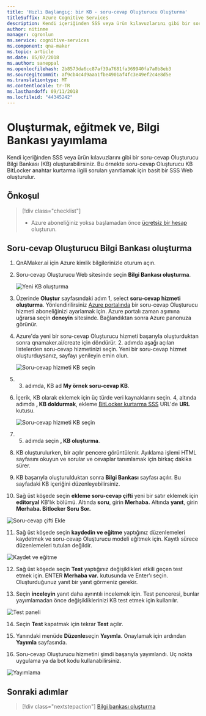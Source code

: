 ```yaml
---
title: 'Hızlı Başlangıç: bir KB - soru-cevap Oluşturucu Oluşturma'
titleSuffix: Azure Cognitive Services
description: Kendi içeriğinden SSS veya ürün kılavuzlarını gibi bir soru-cevap Oluşturucu Bilgi Bankası (KB) oluşturabilirsiniz. Bu örnekte soru-cevap Oluşturucu KB BitLocker anahtar kurtarma ilgili soruları yanıtlamak için basit bir SSS Web oluşturulur.
author: nitinme
manager: cgronlun
ms.service: cognitive-services
ms.component: qna-maker
ms.topic: article
ms.date: 05/07/2018
ms.author: saneppal
ms.openlocfilehash: 2b8573da6cc87af39a7681fa369940fa7a0b8eb3
ms.sourcegitcommit: af9cb4c4d9aaa1fbe4901af4fc3e49ef2c4e8d5e
ms.translationtype: MT
ms.contentlocale: tr-TR
ms.lasthandoff: 09/11/2018
ms.locfileid: "44345242"
---
```

# <a name="create-train-and-publish-your-knowledge-base"></a>Oluşturmak, eğitmek ve, Bilgi Bankası yayımlama

Kendi içeriğinden SSS veya ürün kılavuzlarını gibi bir soru-cevap Oluşturucu Bilgi Bankası (KB) oluşturabilirsiniz. Bu örnekte soru-cevap Oluşturucu KB BitLocker anahtar kurtarma ilgili soruları yanıtlamak için basit bir SSS Web oluşturulur.

## <a name="prerequisite"></a>Önkoşul

> [!div class="checklist"]
> * Azure aboneliğiniz yoksa başlamadan önce [ücretsiz bir hesap](https://azure.microsoft.com/free/?WT.mc_id=A261C142F) oluşturun.

## <a name="create-a-qna-maker-knowledge-base"></a>Soru-cevap Oluşturucu Bilgi Bankası oluşturma

1. QnAMaker.ai için Azure kimlik bilgilerinizle oturum açın.

2. Soru-cevap Oluşturucu Web sitesinde seçin **Bilgi Bankası oluşturma**.

   ![Yeni KB oluşturma](../media/qna-maker-create-kb.png)

3. Üzerinde **Oluştur** sayfasındaki adım 1, select **soru-cevap hizmeti oluşturma**. Yönlendirilirsiniz [Azure portalında](https://ms.portal.azure.com/#create/Microsoft.CognitiveServicesQnAMaker) bir soru-cevap Oluşturucu hizmeti aboneliğinizi ayarlamak için. Azure portalı zaman aşımına uğrarsa seçin **deneyin** sitesinde. Bağlandıktan sonra Azure panonuza görünür.

4. Azure'da yeni bir soru-cevap Oluşturucu hizmeti başarıyla oluşturduktan sonra qnamaker.ai/create için döndürür. 2. adımda aşağı açılan listelerden soru-cevap hizmetinizi seçin. Yeni bir soru-cevap hizmet oluşturduysanız, sayfayı yenileyin emin olun.

   ![Soru-cevap hizmeti KB seçin](../media/qnamaker-quickstart-kb/qnaservice-selection.png)

5. 3. adımda, KB ad **My örnek soru-cevap KB**.

6. İçerik, KB olarak eklemek için üç türde veri kaynaklarını seçin. 4, altında adımda **, KB doldurmak**, ekleme [BitLocker kurtarma SSS](https://docs.microsoft.com/en-us/windows/security/information-protection/bitlocker/bitlocker-overview-and-requirements-faq) URL'de **URL** kutusu.

   ![Soru-cevap hizmeti KB seçin](../media/qnamaker-quickstart-kb/add-datasources.png)

7. 5. adımda seçin **, KB oluşturma**.

8. KB oluşturulurken, bir açılır pencere görüntülenir. Ayıklama işlemi HTML sayfasını okuyun ve sorular ve cevaplar tanımlamak için birkaç dakika sürer.

9. KB başarıyla oluşturulduktan sonra **Bilgi Bankası** sayfası açılır. Bu sayfadaki KB içeriğini düzenleyebilirsiniz.

10. Sağ üst köşede seçin **ekleme soru-cevap çifti** yeni bir satır eklemek için **editoryal** KB'lık bölümü. Altında **soru**, girin **Merhaba.** Altında **yanıt**, girin **Merhaba. Bitlocker Soru Sor.**

   ![Soru-cevap çifti Ekle](../media/qnamaker-quickstart-kb/add-qna-pair.png)

11. Sağ üst köşede seçin **kaydedin ve eğitme** yaptığınız düzenlemeleri kaydetmek ve soru-cevap Oluşturucu modeli eğitmek için. Kayıtlı sürece düzenlemeleri tutulan değildir.

   ![Kaydet ve eğitme](../media/qnamaker-quickstart-kb/add-qna-pair2.png)

12. Sağ üst köşede seçin **Test** yaptığınız değişiklikleri etkili geçen test etmek için. ENTER **Merhaba var.** kutusunda ve Enter'ı seçin. Oluşturduğunuz yanıt bir yanıt görmeniz gerekir.

13. Seçin **inceleyin** yanıt daha ayrıntılı incelemek için. Test penceresi, bunlar yayımlamadan önce değişikliklerinizi KB test etmek için kullanılır.

   ![Test paneli](../media/qnamaker-quickstart-kb/inspect-panel.png)

14. Seçin **Test** kapatmak için tekrar **Test** açılır.

15. Yanındaki menüde **Düzenle**seçin **Yayımla**. Onaylamak için ardından **Yayımla** sayfasında.

16. Soru-cevap Oluşturucu hizmetini şimdi başarıyla yayımlandı. Uç nokta uygulama ya da bot kodu kullanabilirsiniz.

   ![Yayımlama](../media/qnamaker-quickstart-kb/publish-sucess.png)

## <a name="next-steps"></a>Sonraki adımlar

> [!div class="nextstepaction"]
> [Bilgi bankası oluşturma](../How-To/create-knowledge-base.md)
